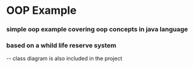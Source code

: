 # OOP Example
### simple oop example covering oop concepts in java language
### based on a whild life reserve system
-- class diagram is also included in the project